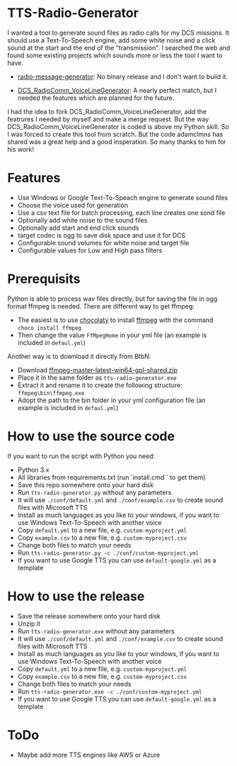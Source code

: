 # TTS-Radio-Generator

I wanted a tool to generate sound files as radio calls for my DCS missions.
It should use a Text-To-Speech engine, add some white noise and a click sound at the start and the end of the "transmission".
I searched the web and found some existing projects which sounds more or less the tool I want to have.

- [radio-message-generator][1]:
    No binary release and I don't want to build it.

- [DCS_RadioComm_VoiceLineGenerator][2]:
    A nearly perfect match, but I needed the features which are planned for the future.

I had the idea to fork DCS_RadioComm_VoiceLineGenerator, add the featrures I needed by myself and make a merge request.
But the way DCS_RadioComm_VoiceLineGenerator is coded is above my Python skill. So I was forced to create this tool from scratch.
But the code adamclmns has shared was a great help and a good insperation. So many thanks to him for his work!

# Features

- Use Windows or Google Text-To-Speach engine to generate sound files
- Choose the voice used for generation
- Use a csv text file for batch processing, each line creates one sond file
- Optionally add white noise to the sound files
- Optionally add start and end click sounds
- target codec is ogg to save disk space and use it for DCS
- Configurable sound volumes for white noise and target file
- Configurable values for Low and High pass filters

# Prerequisits

Python is able to process wav files directly, but for saving the file in ogg format ffmpeg is needed.
There are different way to get ffmpeg:

- The easiest is to use [chocolaty][3] to install [ffmpeg][4] with the command `choco install ffmpeg`
- Then change the value `FfMpegHome` in your yml file (an example is included in `defaul.yml`)

Another way is to download it directly from BtbN:
- Download [ffmpeg-master-latest-win64-gpl-shared.zip][5]
- Place it in the same folder as `tts-radio-generator.exe`
- Extract it and rename it to create the following structure: `ffmpeg\bin\ffmpeg.exe`
- Adopt the path to the bin folder in your yml configuration file (an example is included in `defaul.yml`)

# How to use the source code

If you want to run the script with Python you need:

- Python 3.x
- All libraries from requirements.txt (run `install.cmd`` to get them)
- Save this repo somewhere onto your hard disk
- Run `tts-radio-generator.py` without any parameters
- It will use `./conf/default.yml` and `./conf/example.csv` to create sound files with Microsoft TTS
- Install as much languages as you like to your windows, if you want to use Windows Text-To-Speech with another voice
- Copy `default.yml` to a new file, e.g. `custom-myproject.yml`
- Copy `example.csv` to a new file, e.g. `custom-myproject.csv`
- Change both files to match your needs
- Run `tts-radio-generator.py -c ./conf/custom-myproject.yml`
- If you want to use Google TTS you can use `default-google.yml` as a template

# How to use the release

- Save the release somewhere onto your hard disk
- Unzip it
- Run `tts-radio-generator.exe` without any parameters
- It will use `./conf/default.yml` and `./conf/example.csv` to create sound files with Microsoft TTS
- Install as much languages as you like to your windows, if you want to use Windows Text-To-Speech with another voice
- Copy `default.yml` to a new file, e.g. `custom-myproject.yml`
- Copy `example.csv` to a new file, e.g. `custom-myproject.csv`
- Change both files to match your needs
- Run `tts-radio-generator.exe -c ./conf/custom-myproject.yml`
- If you want to use Google TTS you can use `default-google.yml` as a template

# ToDo

- Maybe add more TTS engines like AWS or Azure

[1]: <https://github.com/akaAgar/radio-message-generator>
[2]: <https://github.com/adamclmns/DCS_RadioComm_VoiceLineGenerator>
[3]: <https://chocolatey.org/install>
[4]: <https://community.chocolatey.org/packages/ffmpeg>
[5]: <https://github.com/BtbN/FFmpeg-Builds/releases/download/latest/ffmpeg-master-latest-win64-gpl-shared.zip>

